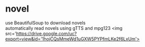 # novel
use BeautifulSoup to download novels<br>
automatically read novels using gTTS and mpg123
<img src='https://drive.google.com/uc?export=view&id='1hojCQsMmeWd1uGXW5PYPfmLKe2f6LxUm'>
